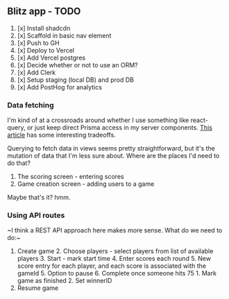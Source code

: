 ## Blitz app - TODO

1. [x] Install shadcdn
2. [x] Scaffold in basic nav element
3. [x] Push to GH
4. [x] Deploy to Vercel
5. [x] Add Vercel postgres
6. [x] Decide whether or not to use an ORM?
7. [x] Add Clerk
8. [x] Setup staging (local DB) and prod DB
9. [x] Add PostHog for analytics

### Data fetching

I'm kind of at a crossroads around whether I use something like react-query, or just keep direct Prisma access in my server components. [This article](https://frontendmasters.com/blog/combining-react-server-components-with-react-query-for-easy-data-management/) has some interesting tradeoffs.

Querying to fetch data in views seems pretty straightforward, but it's the mutation of data that I'm less sure about. Where are the places I'd need to do that?

1. The scoring screen - entering scores
2. Game creation screen - adding users to a game

Maybe that's it? hmm.

### Using API routes

~I think a REST API approach here makes more sense. What do we need to do:~

1. Create game 2. Choose players - select players from list of available players 3. Start - mark start time 4. Enter scores each round 5. New score entry for each player, and each score is associated with the gameId 5. Option to pause 6. Complete once someone hits 75 1. Mark game as finished 2. Set winnerID
2. Resume game
